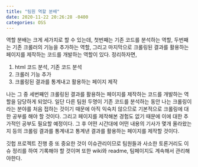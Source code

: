 ```yaml
---
title: "팀원 역할 분배"
date: 2020-11-22 20:26:28 -0400
categories: OSS
---
```

역할 분배는 크게 세가지로 할 수 있는데, 첫번째는 기존 코드를 분석하는 역할, 두번째는 기존 크롤러의 기능을 추가하는 역할, 그리고 마지막으로 크롤링된 결과를 활용하는 페이지를 제작하는 코드를 개발하는 역할이 있다. 정리하자면, 
1. html 코드 분석, 기존 코드 분석
2. 크롤러 기능 추가
3. 크롤링된 결과를 통계내고 활용하는 페이지 제작

나는 그 중 세번째인 크롤링된 결과를 활용하는 페이지를 제작하는 코드를 개발하는 역할을 담당하게 되었다. 일단 다른 팀원 두명이 기존 코드를 분석하는 동안 나는 크롤링이라는 분야를 처음 접하는 것이기 때문에 아직 익숙치 않으므로 기본적으로 크롤링에 대한 공부를 해야 할 것이다. 그리고 페이지를 제작해본 경험도 없기 때문에 이에 대한 추가적인 공부도 필요할 예정이다. 그 후 어떤 시간대에 어떤 내용의 기사가 몇개 올라왔는지 등의 크롤링 결과를 통계내고 통계낸 결과를 활용하는 페이지를 제작할 것이다. 

깃헙 프로젝트 진행 중 또 중요한 것이 이슈관리이므로 팀원들과 사소한 토론거리도 이슈 정리를 하여 기록해야 할 것이며 또한 wiki와 readme, 팀페이지도 계속해서 관리해야한다.
